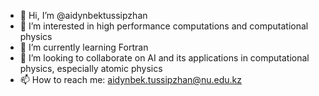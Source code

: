 - 👋 Hi, I’m @aidynbektussipzhan
- 👀 I’m interested in high performance computations and computational physics
- 🌱 I’m currently learning Fortran
- 💞️ I’m looking to collaborate on AI and its applications in computational physics, especially atomic physics
- 📫 How to reach me: aidynbek.tussipzhan@nu.edu.kz

<!---
aidynbektussipzhan/aidynbektussipzhan is a ✨ special ✨ repository because its `README.md` (this file) appears on your GitHub profile.
You can click the Preview link to take a look at your changes.
--->
